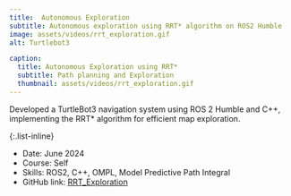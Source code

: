 ```yaml
---
title:  Autonomous Exploration
subtitle: Autonomous exploration using RRT* algorithm on ROS2 Humble
image: assets/videos/rrt_exploration.gif
alt: Turtlebot3

caption:
  title: Autonomous Exploration using RRT*
  subtitle: Path planning and Exploration
  thumbnail: assets/videos/rrt_exploration.gif
---
```

Developed a TurtleBot3 navigation system using ROS 2 Humble and C++, implementing the RRT* algorithm for efficient map exploration.

{:.list-inline}
- Date: June 2024
- Course: Self
- Skills: ROS2, C++, OMPL, Model Predictive Path Integral
- GitHub link: [RRT_Exploration](https://github.com/adityaaspat/Robotics/tree/main/RRT_exploration)
  
